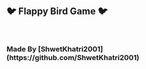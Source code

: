 <h2>🐦 Flappy Bird Game 🐦</h2>
<br>
<h3>Made By [ShwetKhatri2001](https://github.com/ShwetKhatri2001)</h3>

